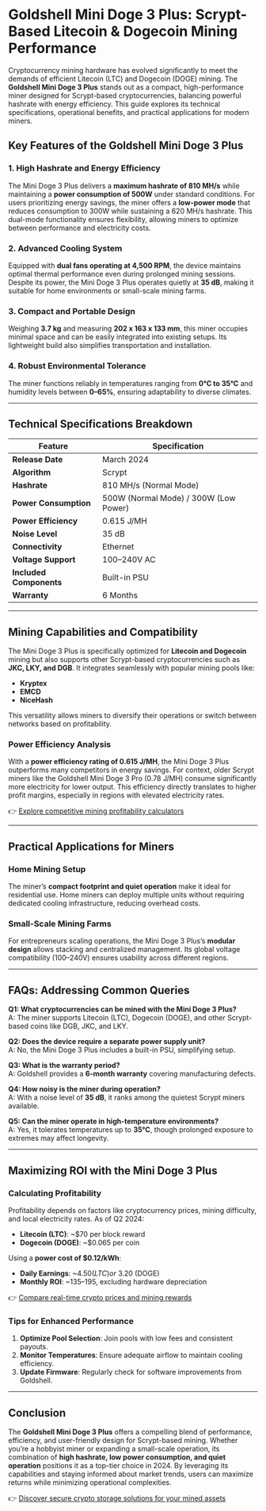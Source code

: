 # Goldshell Mini Doge 3 Plus: Scrypt-Based Litecoin & Dogecoin Mining Performance  

Cryptocurrency mining hardware has evolved significantly to meet the demands of efficient Litecoin (LTC) and Dogecoin (DOGE) mining. The **Goldshell Mini Doge 3 Plus** stands out as a compact, high-performance miner designed for Scrypt-based cryptocurrencies, balancing powerful hashrate with energy efficiency. This guide explores its technical specifications, operational benefits, and practical applications for modern miners.  

## Key Features of the Goldshell Mini Doge 3 Plus  

### 1. High Hashrate and Energy Efficiency  
The Mini Doge 3 Plus delivers a **maximum hashrate of 810 MH/s** while maintaining a **power consumption of 500W** under standard conditions. For users prioritizing energy savings, the miner offers a **low-power mode** that reduces consumption to 300W while sustaining a 620 MH/s hashrate. This dual-mode functionality ensures flexibility, allowing miners to optimize between performance and electricity costs.  

### 2. Advanced Cooling System  
Equipped with **dual fans operating at 4,500 RPM**, the device maintains optimal thermal performance even during prolonged mining sessions. Despite its power, the Mini Doge 3 Plus operates quietly at **35 dB**, making it suitable for home environments or small-scale mining farms.  

### 3. Compact and Portable Design  
Weighing **3.7 kg** and measuring **202 x 163 x 133 mm**, this miner occupies minimal space and can be easily integrated into existing setups. Its lightweight build also simplifies transportation and installation.  

### 4. Robust Environmental Tolerance  
The miner functions reliably in temperatures ranging from **0°C to 35°C** and humidity levels between **0–65%**, ensuring adaptability to diverse climates.  

---

## Technical Specifications Breakdown  

| **Feature**               | **Specification**                     |  
|---------------------------|---------------------------------------|  
| **Release Date**          | March 2024                           |  
| **Algorithm**             | Scrypt                               |  
| **Hashrate**              | 810 MH/s (Normal Mode)               |  
| **Power Consumption**     | 500W (Normal Mode) / 300W (Low Power)|  
| **Power Efficiency**      | 0.615 J/MH                           |  
| **Noise Level**           | 35 dB                                |  
| **Connectivity**          | Ethernet                             |  
| **Voltage Support**       | 100–240V AC                          |  
| **Included Components**   | Built-in PSU                         |  
| **Warranty**              | 6 Months                             |  

---

## Mining Capabilities and Compatibility  

The Mini Doge 3 Plus is specifically optimized for **Litecoin and Dogecoin** mining but also supports other Scrypt-based cryptocurrencies such as **JKC, LKY, and DGB**. It integrates seamlessly with popular mining pools like:  
- **Kryptex**  
- **EMCD**  
- **NiceHash**  

This versatility allows miners to diversify their operations or switch between networks based on profitability.  

### Power Efficiency Analysis  
With a **power efficiency rating of 0.615 J/MH**, the Mini Doge 3 Plus outperforms many competitors in energy savings. For context, older Scrypt miners like the Goldshell Mini Doge 3 Pro (0.78 J/MH) consume significantly more electricity for lower output. This efficiency directly translates to higher profit margins, especially in regions with elevated electricity rates.  

👉 [Explore competitive mining profitability calculators](https://bit.ly/okx-bonus)  

---

## Practical Applications for Miners  

### Home Mining Setup  
The miner’s **compact footprint and quiet operation** make it ideal for residential use. Home miners can deploy multiple units without requiring dedicated cooling infrastructure, reducing overhead costs.  

### Small-Scale Mining Farms  
For entrepreneurs scaling operations, the Mini Doge 3 Plus’s **modular design** allows stacking and centralized management. Its global voltage compatibility (100–240V) ensures usability across different regions.  

---

## FAQs: Addressing Common Queries  

**Q1: What cryptocurrencies can be mined with the Mini Doge 3 Plus?**  
A: The miner supports Litecoin (LTC), Dogecoin (DOGE), and other Scrypt-based coins like DGB, JKC, and LKY.  

**Q2: Does the device require a separate power supply unit?**  
A: No, the Mini Doge 3 Plus includes a built-in PSU, simplifying setup.  

**Q3: What is the warranty period?**  
A: Goldshell provides a **6-month warranty** covering manufacturing defects.  

**Q4: How noisy is the miner during operation?**  
A: With a noise level of **35 dB**, it ranks among the quietest Scrypt miners available.  

**Q5: Can the miner operate in high-temperature environments?**  
A: Yes, it tolerates temperatures up to **35°C**, though prolonged exposure to extremes may affect longevity.  

---

## Maximizing ROI with the Mini Doge 3 Plus  

### Calculating Profitability  
Profitability depends on factors like cryptocurrency prices, mining difficulty, and local electricity rates. As of Q2 2024:  
- **Litecoin (LTC)**: ~$70 per block reward  
- **Dogecoin (DOGE)**: ~$0.065 per coin  

Using a **power cost of $0.12/kWh**:  
- **Daily Earnings**: ~$4.50 (LTC) or ~$3.20 (DOGE)  
- **Monthly ROI**: ~$135–$195, excluding hardware depreciation  

👉 [Compare real-time crypto prices and mining rewards](https://bit.ly/okx-bonus)  

### Tips for Enhanced Performance  
1. **Optimize Pool Selection**: Join pools with low fees and consistent payouts.  
2. **Monitor Temperatures**: Ensure adequate airflow to maintain cooling efficiency.  
3. **Update Firmware**: Regularly check for software improvements from Goldshell.  

---

## Conclusion  

The **Goldshell Mini Doge 3 Plus** offers a compelling blend of performance, efficiency, and user-friendly design for Scrypt-based mining. Whether you’re a hobbyist miner or expanding a small-scale operation, its combination of **high hashrate, low power consumption, and quiet operation** positions it as a top-tier choice in 2024. By leveraging its capabilities and staying informed about market trends, users can maximize returns while minimizing operational complexities.  

👉 [Discover secure crypto storage solutions for your mined assets](https://bit.ly/okx-bonus)